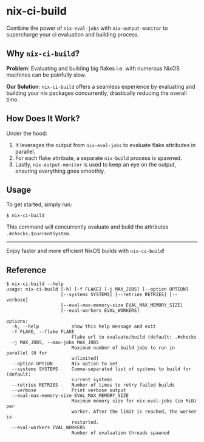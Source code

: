 # nix-ci-build

Combine the power of `nix-eval-jobs` with `nix-output-monitor` to supercharge your ci evaluation and building process.

## Why `nix-ci-build`?

**Problem**: Evaluating and building big flakes i.e. with numerous NixOS machines can be painfully slow.

**Our Solution**: `nix-ci-build` offers a seamless experience by evaluating and building your nix packages concurrently, drastically reducing the overall time.

## How Does It Work?

Under the hood:
1. It leverages the output from `nix-eval-jobs` to evaluate flake attributes in parallel.
2. For each flake attribute, a separate `nix-build` process is spawned.
3. Lastly, `nix-output-monitor` is used to keep an eye on the output, ensuring everything goes smoothly.

## Usage

To get started, simply run:

```console
$ nix-ci-build
```

This command will concurrently evaluate and build the attributes `.#checks.$currentSystem`.

---

Enjoy faster and more efficient NixOS builds with `nix-ci-build`!

## Reference

```console
$ nix-ci-build --help
usage: nix-ci-build [-h] [-f FLAKE] [-j MAX_JOBS] [--option OPTION]
                    [--systems SYSTEMS] [--retries RETRIES] [--verbose]
                    [--eval-max-memory-size EVAL_MAX_MEMORY_SIZE]
                    [--eval-workers EVAL_WORKERS]

options:
  -h, --help            show this help message and exit
  -f FLAKE, --flake FLAKE
                        Flake url to evaluate/build (default: .#checks
  -j MAX_JOBS, --max-jobs MAX_JOBS
                        Maximum number of build jobs to run in parallel (0 for
                        unlimited)
  --option OPTION       Nix option to set
  --systems SYSTEMS     Comma-separated list of systems to build for (default:
                        current system)
  --retries RETRIES     Number of times to retry failed builds
  --verbose             Print verbose output
  --eval-max-memory-size EVAL_MAX_MEMORY_SIZE
                        Maximum memory size for nix-eval-jobs (in MiB) per
                        worker. After the limit is reached, the worker is
                        restarted.
  --eval-workers EVAL_WORKERS
                        Number of evaluation threads spawned
```
